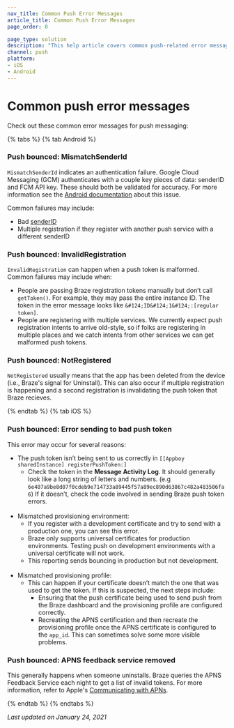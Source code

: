 ```yaml
---
nav_title: Common Push Error Messages
article_title: Common Push Error Messages
page_order: 0

page_type: solution
description: "This help article covers common push-related error messages for iOS and Android, and walks you through potential solutions."
channel: push
platform:
- iOS
- Android
---
```


# Common push error messages

Check out these common error messages for push messaging:

{% tabs %}
{% tab Android %} 
### Push bounced: MismatchSenderId
`MismatchSenderId` indicates an authentication failure.  Google Cloud Messaging (GCM) authenticates with a couple key pieces of data: senderID and FCM API key.  These should both be validated for accuracy. For more information see the [Android documentation](https://firebase.google.com/docs/cloud-messaging/http-server-ref#error-codes) about this issue.

Common failures may include:
- Bad [senderID]({{site.baseurl}}/developer_guide/platform_integration_guides/android/push_notifications/integration/standard_integration/#step-1-enable-firebase)
- Multiple registration if they register with another push service with a different senderID

### Push bounced: InvalidRegistration
`InvalidRegistration` can happen when a push token is malformed. Common failures may include when:
- People are passing Braze registration tokens manually but don’t call `getToken()`. For example, they may pass the entire instance ID. The token in the error message looks like `&#124;ID&#124;1&#124;:[regular token]`.  
- People are registering with multiple services. We currently expect push registration intents to arrive old-style, so if folks are registering in multiple places and we catch intents from other services we can get malformed push tokens.

### Push bounced: NotRegistered
`NotRegistered` usually means that the app has been deleted from the device (i.e., Braze's signal for Uninstall). This can also occur if multiple registration is happening and a second registration is invalidating the push token that Braze recieves.

{% endtab %}
{% tab iOS %}

### Push bounced: Error sending to bad push token

This error may occur for several reasons:
- The push token isn’t being sent to us correctly in `[[Appboy sharedInstance] registerPushToken:]`
	- Check the token in the **Message Activity Log**. It should generally look like a long string of letters and numbers. (e.g `6e407a9be8d07f0cdeb9e714733a89445f57a89ec890d63867c482a483506fa6`) If it doesn’t, check the code involved in sending Braze push token errors.<br><br>
- Mismatched provisioning environment:
	- If you register with a development certificate and try to send with a production one, you can see this error.  
	- Braze only supports universal certificates for production environments. Testing push on development environments with a universal certificate will not work. 
	- This reporting sends bouncing in production but not development.<br><br>
- Mismatched provisioning profile:
	- This can happen if your certificate doesn’t match the one that was used to get the token. If this is suspected, the next steps include:
		- Ensuring that the push certificate being used to send push from the Braze dashboard and the provisioning profile are configured correctly.
		- Recreating the APNS certification and then recreate the provisioning profile once the APNS certificate is configured to the `app_id`. This can sometimes solve some more visible problems.

### Push bounced: APNS feedback service removed

This generally happens when someone uninstalls. Braze queries the APNS Feedback Service each night to get a list of invalid tokens. For more information, refer to Apple's [Communicating with APNs](https://developer.apple.com/library/archive/documentation/NetworkingInternet/Conceptual/RemoteNotificationsPG/CommunicatingwithAPNs.html).


{% endtab %}
{% endtabs %}

_Last updated on January 24, 2021_
